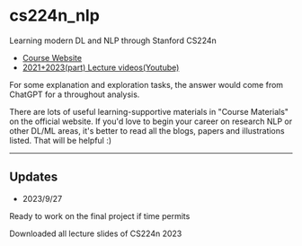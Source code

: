 # cs224n_nlp
Learning modern DL and NLP through Stanford CS224n

- [Course Website](https://web.stanford.edu/class/cs224n/)
- [2021+2023(part) Lecture videos(Youtube)](https://www.youtube.com/playlist?list=PLoROMvodv4rOSH4v6133s9LFPRHjEmbmJ)

For some explanation and exploration tasks, the answer would come from ChatGPT for a throughout analysis.

There are lots of useful learning-supportive materials in "Course Materials" on the official website. If you'd love to begin your career on research NLP or other DL/ML areas, it's better to read all the blogs, papers and illustrations listed. That will be helpful :)

---

## Updates

- 2023/9/27

Ready to work on the final project if time permits

Downloaded all lecture slides of CS224n 2023

